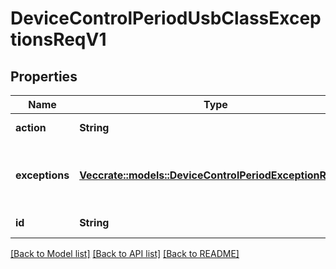 # DeviceControlPeriodUsbClassExceptionsReqV1

## Properties

Name | Type | Description | Notes
------------ | ------------- | ------------- | -------------
**action** | **String** | Policy action |
**exceptions** | [**Vec<crate::models::DeviceControlPeriodExceptionReqV1>**](device_control.ExceptionReqV1.md) | Exceptions to the rules of this policy setting |
**id** | **String** | USB Class id |

[[Back to Model list]](../README.md#documentation-for-models) [[Back to API list]](../README.md#documentation-for-api-endpoints) [[Back to README]](../README.md)
